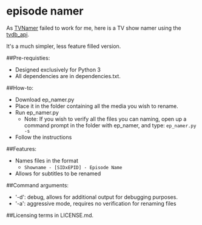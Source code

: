 # episode namer

As [TVNamer](https://github.com/dbr/tvnamer) failed to work for me, here is a TV show namer using the [tvdb\_api](https://github.com/dbr/tvdb_api).

It's a much simpler, less feature filled version.

##Pre-requisties: 

- Designed exclusively for Python 3
- All dependencies are in dependencies.txt.

##How-to:

- Download ep_namer.py
- Place it in the folder containing all the media you wish to rename.
- Run ep_namer.py
    - Note: If you wish to verify all the files you can naming, open up a command prompt in the folder with ep_namer, and type: `ep_namer.py -s`
- Follow the instructions

##Features:

- Names files in the format 
    - `Showname - [SIDxEPID] - Episode Name`
- Allows for subtitles to be renamed

##Command arguments: 

- '-d': debug, allows for additional output for debugging purposes.
- '-a': aggressive mode, requires no verification for renaming files


##Licensing terms in LICENSE.md. 